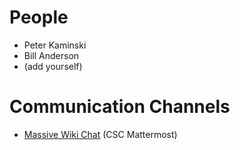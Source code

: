 # People

- Peter Kaminski
- Bill Anderson
- (add yourself)

# Communication Channels

- [Massive Wiki Chat](https://chat.collectivesensecommons.org/agora/channels/masvf-wiki
) (CSC Mattermost)
